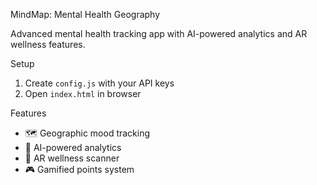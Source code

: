 MindMap: Mental Health Geography

  Advanced mental health tracking app with
  AI-powered analytics and AR wellness features.        
  
  Setup
  1. Create `config.js` with your API keys
  2. Open `index.html` in browser

   Features
  - 🗺️ Geographic mood tracking
  - 🧠 AI-powered analytics
  - 📱 AR wellness scanner
  - 🎮 Gamified points system
